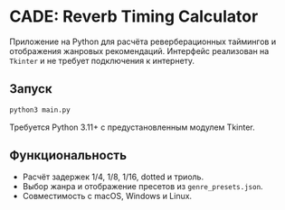 # CADE: Reverb Timing Calculator

Приложение на Python для расчёта реверберационных таймингов и отображения жанровых рекомендаций. Интерфейс реализован на `Tkinter` и не требует подключения к интернету.

## Запуск

```bash
python3 main.py
```

Требуется Python 3.11+ с предустановленным модулем Tkinter.

## Функциональность

- Расчёт задержек 1/4, 1/8, 1/16, dotted и триоль.
- Выбор жанра и отображение пресетов из `genre_presets.json`.
- Совместимость с macOS, Windows и Linux.
